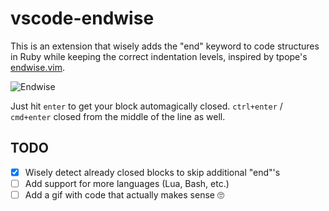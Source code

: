 # vscode-endwise

This is an extension that wisely adds the "end" keyword to code structures in Ruby while keeping the correct indentation levels, inspired by tpope's [endwise.vim](https://github.com/tpope/vim-endwise).

![Endwise](https://github.com/kaiwood/vscode-endwise/raw/master/./images/endwise.gif)

Just hit `enter` to get your block automagically closed. `ctrl+enter` / `cmd+enter` closed from the middle of the line as well.

## TODO

- [X] Wisely detect already closed blocks to skip additional "end"'s
- [ ] Add support for more languages (Lua, Bash, etc.)
- [ ] Add a gif with code that actually makes sense 🙄
